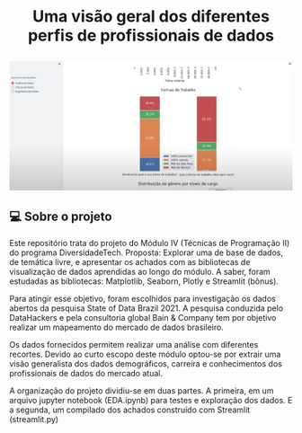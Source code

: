 # <p align="center"> <b> Uma visão geral dos diferentes perfis de profissionais de dados </b> 
![Captura de Tela da apresentação no Streamlit](captura-de-tela-streamlit-forma-de-trabalho.png)  

##  💻 Sobre o projeto

Este repositório trata do projeto do Módulo IV (Técnicas de Programação II) do programa DiversidadeTech.
Proposta: Explorar uma de base de dados, de temática livre, e apresentar os achados com as bibliotecas de visualização de dados aprendidas ao longo do módulo. 
A saber, foram estudadas as bibliotecas: Matplotlib, Seaborn, Plotly e Streamlit (bônus).


Para atingir esse objetivo, foram escolhidos para investigação os dados abertos da pesquisa State of Data Brazil 2021. A pesquisa conduzida pelo DataHackers e pela consultoria global Bain & Company tem por objetivo realizar um mapeamento do mercado de dados brasileiro.


Os dados fornecidos permitem realizar uma análise com diferentes recortes. Devido ao curto escopo deste módulo optou-se por extrair uma visão generalista dos dados demográficos, carreira e conhecimentos dos profissionais de dados do mercado atual.


A organização do projeto dividiu-se em duas partes. A primeira, em um arquivo jupyter notebook (EDA.ipynb) para testes e exploração dos dados. E a segunda, um compilado dos achados construído com Streamlit (streamlit.py) 
